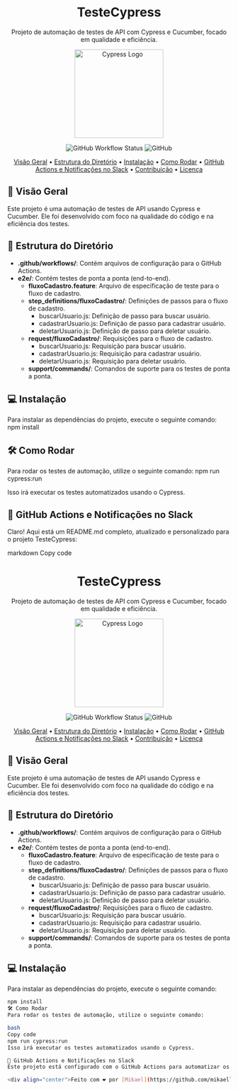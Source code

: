 <!-- Título do Projeto -->
<h1 align="center">TesteCypress</h1>

<!-- Descrição do Projeto -->
<p align="center">Projeto de automação de testes de API com Cypress e Cucumber, focado em qualidade e eficiência.</p>

<!-- Logo do Cypress -->
<p align="center">
  <img src="cypress_logo.png" alt="Cypress Logo" width="200"/>
</p>

<!-- Badges (Opcional) -->
<p align="center">
  <img alt="GitHub Workflow Status" src="https://img.shields.io/github/workflow/status/seu-usuario/TesteCypress/CI?label=build&logo=github&style=flat-square">
  <img alt="GitHub" src="https://img.shields.io/github/license/seu-usuario/TesteCypress?style=flat-square">
</p>

<!-- Tópicos do Projeto -->
<p align="center">
  <a href="#-visão-geral">Visão Geral</a> •
  <a href="#-estrutura-do-diretório">Estrutura do Diretório</a> •
  <a href="#-instalação">Instalação</a> •
  <a href="#-como-rodar">Como Rodar</a> •
  <a href="#-github-actions-e-notificações-no-slack">GitHub Actions e Notificações no Slack</a> •
  <a href="#-contribuição">Contribuição</a> •
  <a href="#-licença">Licença</a>
</p>

<!-- Conteúdo do README -->
## 🚀 Visão Geral

Este projeto é uma automação de testes de API usando Cypress e Cucumber. Ele foi desenvolvido com foco na qualidade do código e na eficiência dos testes.

## 📂 Estrutura do Diretório

- **.github/workflows/**: Contém arquivos de configuração para o GitHub Actions.
- **e2e/**: Contém testes de ponta a ponta (end-to-end).
  - **fluxoCadastro.feature**: Arquivo de especificação de teste para o fluxo de cadastro.
  - **step_definitions/fluxoCadastro/**: Definições de passos para o fluxo de cadastro.
    - buscarUsuario.js: Definição de passo para buscar usuário.
    - cadastrarUsuario.js: Definição de passo para cadastrar usuário.
    - deletarUsuario.js: Definição de passo para deletar usuário.
  - **request/fluxoCadastro/**: Requisições para o fluxo de cadastro.
    - buscarUsuario.js: Requisição para buscar usuário.
    - cadastrarUsuario.js: Requisição para cadastrar usuário.
    - deletarUsuario.js: Requisição para deletar usuário.
  - **support/commands/**: Comandos de suporte para os testes de ponta a ponta.

## 💻 Instalação

Para instalar as dependências do projeto, execute o seguinte comando:
npm install

## 🛠️ Como Rodar
Para rodar os testes de automação, utilize o seguinte comando:
npm run cypress:run

Isso irá executar os testes automatizados usando o Cypress.

## 🚀 GitHub Actions e Notificações no Slack

Claro! Aqui está um README.md completo, atualizado e personalizado para o projeto TesteCypress:

markdown
Copy code
<!-- Título do Projeto -->
<h1 align="center">TesteCypress</h1>

<!-- Descrição do Projeto -->
<p align="center">Projeto de automação de testes de API com Cypress e Cucumber, focado em qualidade e eficiência.</p>

<!-- Logo do Cypress -->
<p align="center">
  <img src="cypress_logo.png" alt="Cypress Logo" width="200"/>
</p>

<!-- Badges (Opcional) -->
<p align="center">
  <img alt="GitHub Workflow Status" src="https://img.shields.io/github/workflow/status/seu-usuario/TesteCypress/CI?label=build&logo=github&style=flat-square">
  <img alt="GitHub" src="https://img.shields.io/github/license/seu-usuario/TesteCypress?style=flat-square">
</p>

<!-- Tópicos do Projeto -->
<p align="center">
  <a href="#-visão-geral">Visão Geral</a> •
  <a href="#-estrutura-do-diretório">Estrutura do Diretório</a> •
  <a href="#-instalação">Instalação</a> •
  <a href="#-como-rodar">Como Rodar</a> •
  <a href="#-github-actions-e-notificações-no-slack">GitHub Actions e Notificações no Slack</a> •
  <a href="#-contribuição">Contribuição</a> •
  <a href="#-licença">Licença</a>
</p>

<!-- Conteúdo do README -->
## 🚀 Visão Geral

Este projeto é uma automação de testes de API usando Cypress e Cucumber. Ele foi desenvolvido com foco na qualidade do código e na eficiência dos testes.

## 📂 Estrutura do Diretório

- **.github/workflows/**: Contém arquivos de configuração para o GitHub Actions.
- **e2e/**: Contém testes de ponta a ponta (end-to-end).
  - **fluxoCadastro.feature**: Arquivo de especificação de teste para o fluxo de cadastro.
  - **step_definitions/fluxoCadastro/**: Definições de passos para o fluxo de cadastro.
    - buscarUsuario.js: Definição de passo para buscar usuário.
    - cadastrarUsuario.js: Definição de passo para cadastrar usuário.
    - deletarUsuario.js: Definição de passo para deletar usuário.
  - **request/fluxoCadastro/**: Requisições para o fluxo de cadastro.
    - buscarUsuario.js: Requisição para buscar usuário.
    - cadastrarUsuario.js: Requisição para cadastrar usuário.
    - deletarUsuario.js: Requisição para deletar usuário.
  - **support/commands/**: Comandos de suporte para os testes de ponta a ponta.

## 💻 Instalação

Para instalar as dependências do projeto, execute o seguinte comando:

```bash
npm install
🛠️ Como Rodar
Para rodar os testes de automação, utilize o seguinte comando:

bash
Copy code
npm run cypress:run
Isso irá executar os testes automatizados usando o Cypress.

🚀 GitHub Actions e Notificações no Slack
Este projeto está configurado com o GitHub Actions para automatizar os testes e enviar notificações para o Slack. Se houver falhas nos testes, você receberá uma notificação no canal especificado.

<div align="center">Feito com ❤️ por [Mikael](https://github.com/mikaelluizqa)</div>
